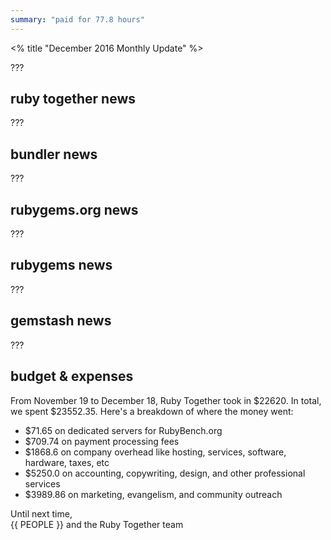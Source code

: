 ```yaml
---
summary: "paid for 77.8 hours"
---
```


<% title "December 2016 Monthly Update" %>

???

## ruby together news

???

## bundler news

???

## rubygems.org news

???

## rubygems news

???

## gemstash news

???

## budget & expenses

From November 19 to December 18, Ruby Together took in $22620. In total, we spent $23552.35. Here's a breakdown of where the money went:

* $71.65 on dedicated servers for RubyBench.org
* $709.74 on payment processing fees
* $1868.6 on company overhead like hosting, services, software, hardware, taxes, etc
* $5250.0 on accounting, copywriting, design, and other professional services
* $3989.86 on marketing, evangelism, and community outreach

Until next time,<br>
{{ PEOPLE }} and the Ruby Together team
